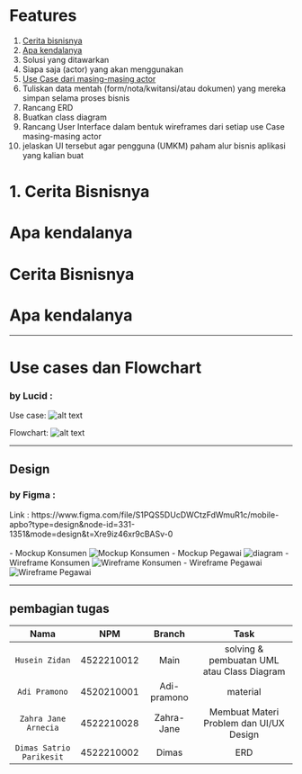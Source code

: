 # Features <!-- omit in toc -->⁠

1. [Cerita bisnisnya](#Cerita-bisnisnya)
2. [Apa kendalanya](#Apa-kendalanya)
3. ⁠Solusi yang ditawarkan
4. ⁠Siapa saja (actor) yang akan menggunakan
5. [⁠Use Case dari masing-masing actor](#Use-cases-dan-Flowchart)
6. ⁠Tuliskan data mentah (form/nota/kwitansi/atau dokumen) yang mereka simpan selama proses bisnis
7. ⁠Rancang ERD
8. ⁠Buatkan class diagram
9. ⁠Rancang User Interface dalam bentuk wireframes dari setiap use Case masing-masing actor
10. ⁠jelaskan UI tersebut agar pengguna (UMKM) paham alur bisnis aplikasi yang kalian buat

# 1. Cerita Bisnisnya

# Apa kendalanya

# Cerita Bisnisnya

# Apa kendalanya
---
# Use cases dan Flowchart
<h3>by Lucid :</h3>

Use case: ![alt text](https://github.com/ZIDANIDROS/SulthanBarber.App/blob/MuhammadSulthanZharfan/Use%20Case/Use%20Case.png?raw=true)

Flowchart: ![alt text](https://github.com/ZIDANIDROS/SulthanBarber.App/blob/MuhammadSulthanZharfan/Flowchart/Flowchart.png?raw=true)


---
<h2>Design</h2>
<h3>by Figma :</h3>
Link : https://www.figma.com/file/S1PQS5DUcDWCtzFdWmuR1c/mobile-apbo?type=design&node-id=331-1351&mode=design&t=Xre9iz46xr9cBASv-0<br><br>
- Mockup Konsumen
<img src="https://github.com/ZIDANIDROS/SulthanBarber.App/blob/master/Figma/MockUp/Mockup%20Konsumen.png" alt="Mockup Konsumen" align="bottom">
- Mockup Pegawai 
<img src="https://github.com/ZIDANIDROS/SulthanBarber.App/blob/master/Figma/MockUp/Mockup%20Pegawai.png" alt="diagram" align="bottom">
- Wireframe Konsumen 
<img src="https://github.com/ZIDANIDROS/SulthanBarber.App/blob/master/Figma/Wireframe/Wireframe%20Konsumen.png"alt="Wireframe Konsumen" align="bottom">
- Wireframe Pegawai
<img src="https://github.com/ZIDANIDROS/SulthanBarber.App/blob/master/Figma/Wireframe/Wireframe%20Pegawai.png"alt="Wireframe Pegawai" align="bottom">

---

<h2>pembagian tugas</h2>

Nama | NPM | Branch | Task
:---: | :---: | :---: | :---:
`Husein Zidan` | 4522210012 | Main | solving & pembuatan UML atau Class Diagram
`Adi Pramono` | 4520210001 | Adi-pramono | material 
`Zahra Jane Arnecia` | 4522210028 | Zahra-Jane | Membuat Materi Problem dan UI/UX Design
`Dimas Satrio Parikesit` | 4522210002 | Dimas | ERD 
